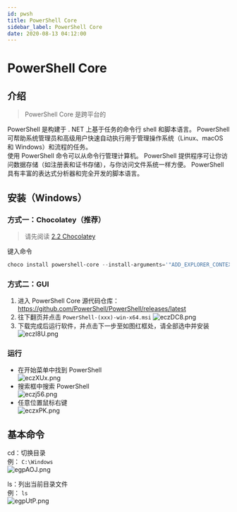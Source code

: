 ```yaml
---
id: pwsh
title: PowerShell Core
sidebar_label: PowerShell Core
date: 2020-08-13 04:12:00
---
```


# PowerShell Core

## 介绍

> PowerShell Core 是跨平台的

PowerShell 是构建于 . NET 上基于任务的命令行 shell 和脚本语言。 PowerShell 可帮助系统管理员和高级用户快速自动执行用于管理操作系统（Linux、macOS 和 Windows）和流程的任务。  
使用 PowerShell 命令可以从命令行管理计算机。 PowerShell 提供程序可让你访问数据存储（如注册表和证书存储），与你访问文件系统一样方便。 PowerShell 具有丰富的表达式分析器和完全开发的脚本语言。

## 安装（Windows）

### 方式一：Chocolatey（推荐）

> 请先阅读 [2.2 Chocolatey](2.2Chocolatey.md)

键入命令  
~~~PowerShell
choco install powershell-core --install-arguments='"ADD_EXPLORER_CONTEXT_MENU_OPENPOWERSHELL=1 REGISTER_MANIFEST=1 ENABLE_PSREMOTING=1"'
~~~

### 方式二：GUI

1. 进入 PowerShell Core 源代码仓库：https://github.com/PowerShell/PowerShell/releases/latest
2. 往下翻页并点击 `PowerShell-(xxx)-win-x64.msi` 
![eczDC8.png](https://s2.ax1x.com/2019/08/05/eczDC8.png)
3. 下载完成后运行软件，并点击下一步至如图红框处，请全部选中并安装  
![eczI8U.png](https://s2.ax1x.com/2019/08/05/eczI8U.png)

### 运行

* 在开始菜单中找到 PowerShell  
![eczXUx.png](https://s2.ax1x.com/2019/08/05/eczXUx.png)
* 搜索框中搜索 PowerShell  
![eczj56.png](https://s2.ax1x.com/2019/08/05/eczj56.png)
* 任意位置鼠标右键  
![eczxPK.png](https://s2.ax1x.com/2019/08/05/eczxPK.png)

## 基本命令

cd：切换目录  
例： `C:\Windows`  
![egpAOJ.png](https://s2.ax1x.com/2019/08/05/egpAOJ.png)

ls：列出当前目录文件  
例： `ls`  
![egpUtP.png](https://s2.ax1x.com/2019/08/05/egpUtP.png)

